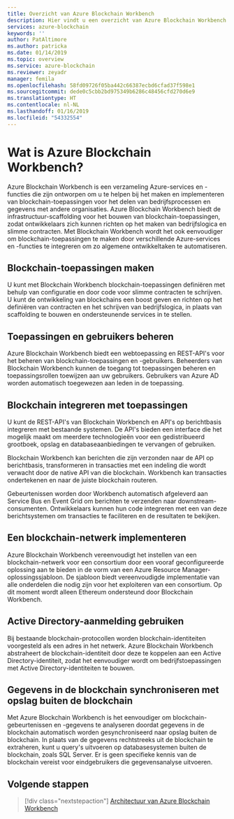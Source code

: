 ```yaml
---
title: Overzicht van Azure Blockchain Workbench
description: Hier vindt u een overzicht van Azure Blockchain Workbench en de mogelijkheden ervan.
services: azure-blockchain
keywords: ''
author: PatAltimore
ms.author: patricka
ms.date: 01/14/2019
ms.topic: overview
ms.service: azure-blockchain
ms.reviewer: zeyadr
manager: femila
ms.openlocfilehash: 58fd09726f05ba442c66387ecbd6cfad37f598e1
ms.sourcegitcommit: dede0c5cbb2bd975349b6286c48456cfd270d6e9
ms.translationtype: HT
ms.contentlocale: nl-NL
ms.lasthandoff: 01/16/2019
ms.locfileid: "54332554"
---
```

# <a name="what-is-azure-blockchain-workbench"></a>Wat is Azure Blockchain Workbench?

Azure Blockchain Workbench is een verzameling Azure-services en -functies die zijn ontworpen om u te helpen bij het maken en implementeren van blockchain-toepassingen voor het delen van bedrijfsprocessen en gegevens met andere organisaties. Azure Blockchain Workbench biedt de infrastructuur-scaffolding voor het bouwen van blockchain-toepassingen, zodat ontwikkelaars zich kunnen richten op het maken van bedrijfslogica en slimme contracten. Met Blockchain Workbench wordt het ook eenvoudiger om blockchain-toepassingen te maken door verschillende Azure-services en -functies te integreren om zo algemene ontwikkeltaken te automatiseren.

## <a name="create-blockchain-applications"></a>Blockchain-toepassingen maken

U kunt met Blockchain Workbench blockchain-toepassingen definiëren met behulp van configuratie en door code voor slimme contracten te schrijven. U kunt de ontwikkeling van blockchains een boost geven en richten op het definiëren van contracten en het schrijven van bedrijfslogica, in plaats van scaffolding te bouwen en ondersteunende services in te stellen.

## <a name="manage-applications-and-users"></a>Toepassingen en gebruikers beheren

Azure Blockchain Workbench biedt een webtoepassing en REST-API's voor het beheren van blockchain-toepassingen en -gebruikers. Beheerders van Blockchain Workbench kunnen de toegang tot toepassingen beheren en toepassingsrollen toewijzen aan uw gebruikers. Gebruikers van Azure AD worden automatisch toegewezen aan leden in de toepassing.

## <a name="integrate-blockchain-with-applications"></a>Blockchain integreren met toepassingen

U kunt de REST-API's van Blockchain Workbench en API's op berichtbasis integreren met bestaande systemen. De API's bieden een interface die het mogelijk maakt om meerdere technologieën voor een gedistribueerd grootboek, opslag en databaseaanbiedingen te vervangen of gebruiken.

Blockchain Workbench kan berichten die zijn verzonden naar de API op berichtbasis, transformeren in transacties met een indeling die wordt verwacht door de native API van die blockchain.  Workbench kan transacties ondertekenen en naar de juiste blockchain routeren. 

Gebeurtenissen worden door Workbench automatisch afgeleverd aan Service Bus en Event Grid om berichten te verzenden naar downstream-consumenten. Ontwikkelaars kunnen hun code integreren met een van deze berichtsystemen om transacties te faciliteren en de resultaten te bekijken.

## <a name="deploy-a-blockchain-network"></a>Een blockchain-netwerk implementeren

Azure Blockchain Workbench vereenvoudigt het instellen van een blockchain-netwerk voor een consortium door een vooraf geconfigureerde oplossing aan te bieden in de vorm van een Azure Resource Manager-oplossingssjabloon. De sjabloon biedt vereenvoudigde implementatie van alle onderdelen die nodig zijn voor het exploiteren van een consortium. Op dit moment wordt alleen Ethereum ondersteund door Blockchain Workbench.

## <a name="use-active-directory-login"></a>Active Directory-aanmelding gebruiken

Bij bestaande blockchain-protocollen worden blockchain-identiteiten voorgesteld als een adres in het netwerk. Azure Blockchain Workbench abstraheert de blockchain-identiteit door deze te koppelen aan een Active Directory-identiteit, zodat het eenvoudiger wordt om bedrijfstoepassingen met Active Directory-identiteiten te bouwen.

## <a name="synchronize-on-chain-data-with-off-chain-storage"></a>Gegevens in de blockchain synchroniseren met opslag buiten de blockchain

Met Azure Blockchain Workbench is het eenvoudiger om blockchain-gebeurtenissen en -gegevens te analyseren doordat gegevens in de blockchain automatisch worden gesynchroniseerd naar opslag buiten de blockchain. In plaats van de gegevens rechtstreeks uit de blockchain te extraheren, kunt u query's uitvoeren op databasesystemen buiten de blockchain, zoals SQL Server. Er is geen specifieke kennis van de blockchain vereist voor eindgebruikers die gegevensanalyse uitvoeren. 

## <a name="next-steps"></a>Volgende stappen

> [!div class="nextstepaction"]
> [Architectuur van Azure Blockchain Workbench](architecture.md)

